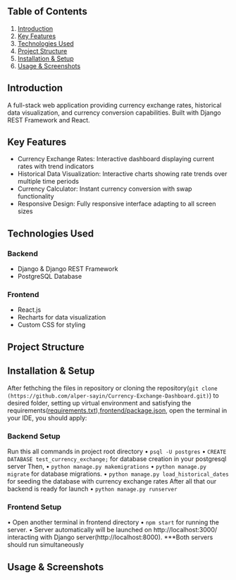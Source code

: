 ## Table of Contents

1. [Introduction](#introduction)
2. [Key Features](#key-features)
3. [Technologies Used](#technologies-used)
4. [Project Structure](#project-structure)
5. [Installation & Setup](#installation--setup)
6. [Usage & Screenshots](#usage--screenshots)

## Introduction

A full-stack web application providing currency exchange rates, historical data visualization, and currency conversion capabilities. Built with Django REST Framework and React.

## Key Features
- Currency Exchange Rates: Interactive dashboard displaying current rates with trend indicators
- Historical Data Visualization: Interactive charts showing rate trends over multiple time periods
- Currency Calculator: Instant currency conversion with swap functionality
- Responsive Design: Fully responsive interface adapting to all screen sizes

## Technologies Used

### Backend
- Django & Django REST Framework
- PostgreSQL Database

### Frontend
- React.js
- Recharts for data visualization
- Custom CSS for styling


## Project Structure

## Installation & Setup

After fethching the files in repository or cloning the repository(`git clone (https://github.com/alper-sayin/Currency-Exchange-Dashboard.git)`) to desired folder, setting up virtual environment and satisfying the requirements([requirements.txt](requirements.txt)),[frontend/package.json](package.json), open the terminal in your IDE, you should apply:

### Backend Setup
Run this all commands in project root directory
•	`psql -U postgres`
•	`CREATE DATABASE test_currency_exchange;`
for database creation in your postgresql server
Then,
•	`python manage.py makemigrations`
•	`python manage.py migrate`
for database migrations.
•	`python manage.py load_historical_dates`
for seeding the database with currency exchange rates
After all that our backend is ready for launch
•	`python manage.py runserver`

### Frontend Setup
• Open another terminal in frontend directory
• `npm start` for running the server.
• Server automatically will be launched on http://localhost:3000/ interacting with Django server(http://localhost:8000). 
***Both servers should run simultaneously


## Usage & Screenshots




